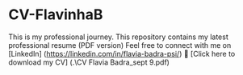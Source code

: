 # CV-FlavinhaB
This is my professional journey.
This repository contains my latest professional resume (PDF version)
Feel free to connect with me on [LinkedIn] (https://linkedin.com/in/flavia-badra-psi/)
📄 [Click here to download my CV] (.\CV Flavia Badra_sept 9.pdf)
